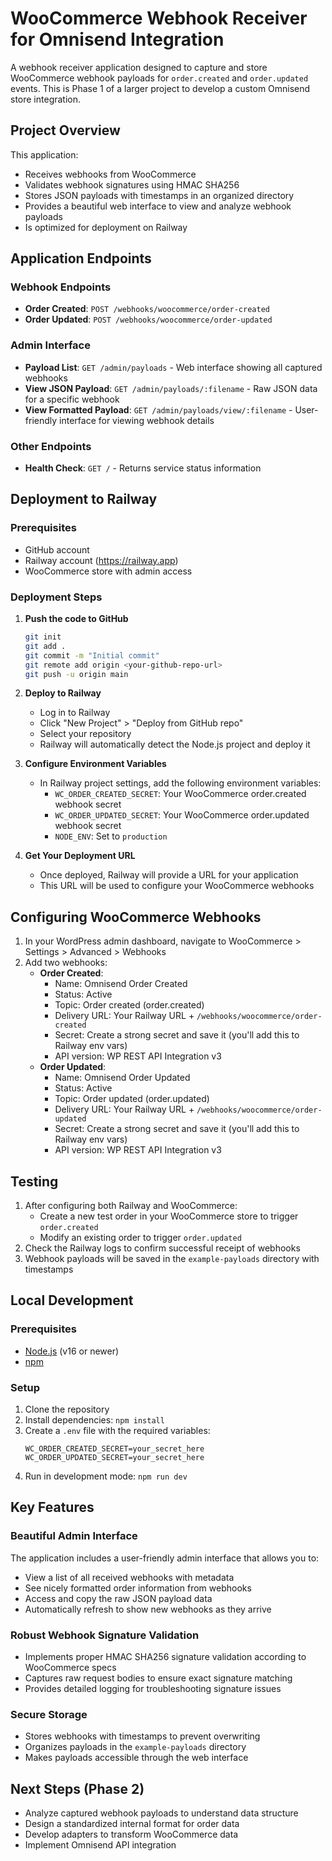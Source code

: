 # WooCommerce Webhook Receiver for Omnisend Integration

A webhook receiver application designed to capture and store WooCommerce webhook payloads for `order.created` and `order.updated` events. This is Phase 1 of a larger project to develop a custom Omnisend store integration.

## Project Overview

This application:
- Receives webhooks from WooCommerce
- Validates webhook signatures using HMAC SHA256
- Stores JSON payloads with timestamps in an organized directory
- Provides a beautiful web interface to view and analyze webhook payloads
- Is optimized for deployment on Railway

## Application Endpoints

### Webhook Endpoints

- **Order Created**: `POST /webhooks/woocommerce/order-created`
- **Order Updated**: `POST /webhooks/woocommerce/order-updated`

### Admin Interface

- **Payload List**: `GET /admin/payloads` - Web interface showing all captured webhooks
- **View JSON Payload**: `GET /admin/payloads/:filename` - Raw JSON data for a specific webhook
- **View Formatted Payload**: `GET /admin/payloads/view/:filename` - User-friendly interface for viewing webhook details

### Other Endpoints

- **Health Check**: `GET /` - Returns service status information

## Deployment to Railway

### Prerequisites

- GitHub account
- Railway account (https://railway.app)
- WooCommerce store with admin access

### Deployment Steps

1. **Push the code to GitHub**
   ```bash
   git init
   git add .
   git commit -m "Initial commit"
   git remote add origin <your-github-repo-url>
   git push -u origin main
   ```

2. **Deploy to Railway**
   - Log in to Railway
   - Click "New Project" > "Deploy from GitHub repo"
   - Select your repository
   - Railway will automatically detect the Node.js project and deploy it

3. **Configure Environment Variables**
   - In Railway project settings, add the following environment variables:
     - `WC_ORDER_CREATED_SECRET`: Your WooCommerce order.created webhook secret
     - `WC_ORDER_UPDATED_SECRET`: Your WooCommerce order.updated webhook secret
     - `NODE_ENV`: Set to `production`

4. **Get Your Deployment URL**
   - Once deployed, Railway will provide a URL for your application
   - This URL will be used to configure your WooCommerce webhooks

## Configuring WooCommerce Webhooks

1. In your WordPress admin dashboard, navigate to WooCommerce > Settings > Advanced > Webhooks
2. Add two webhooks:
   - **Order Created**:
     - Name: Omnisend Order Created
     - Status: Active
     - Topic: Order created (order.created)
     - Delivery URL: Your Railway URL + `/webhooks/woocommerce/order-created`
     - Secret: Create a strong secret and save it (you'll add this to Railway env vars)
     - API version: WP REST API Integration v3
   - **Order Updated**:
     - Name: Omnisend Order Updated
     - Status: Active
     - Topic: Order updated (order.updated)
     - Delivery URL: Your Railway URL + `/webhooks/woocommerce/order-updated`
     - Secret: Create a strong secret and save it (you'll add this to Railway env vars)
     - API version: WP REST API Integration v3

## Testing

1. After configuring both Railway and WooCommerce:
   - Create a new test order in your WooCommerce store to trigger `order.created`
   - Modify an existing order to trigger `order.updated`
2. Check the Railway logs to confirm successful receipt of webhooks
3. Webhook payloads will be saved in the `example-payloads` directory with timestamps

## Local Development

### Prerequisites

- [Node.js](https://nodejs.org/) (v16 or newer)
- [npm](https://www.npmjs.com/)

### Setup

1. Clone the repository
2. Install dependencies: `npm install`
3. Create a `.env` file with the required variables:
   ```
   WC_ORDER_CREATED_SECRET=your_secret_here
   WC_ORDER_UPDATED_SECRET=your_secret_here
   ```
4. Run in development mode: `npm run dev`

## Key Features

### Beautiful Admin Interface

The application includes a user-friendly admin interface that allows you to:

- View a list of all received webhooks with metadata
- See nicely formatted order information from webhooks
- Access and copy the raw JSON payload data
- Automatically refresh to show new webhooks as they arrive

### Robust Webhook Signature Validation

- Implements proper HMAC SHA256 signature validation according to WooCommerce specs
- Captures raw request bodies to ensure exact signature matching
- Provides detailed logging for troubleshooting signature issues

### Secure Storage

- Stores webhooks with timestamps to prevent overwriting
- Organizes payloads in the `example-payloads` directory
- Makes payloads accessible through the web interface

## Next Steps (Phase 2)

- Analyze captured webhook payloads to understand data structure
- Design a standardized internal format for order data
- Develop adapters to transform WooCommerce data
- Implement Omnisend API integration
